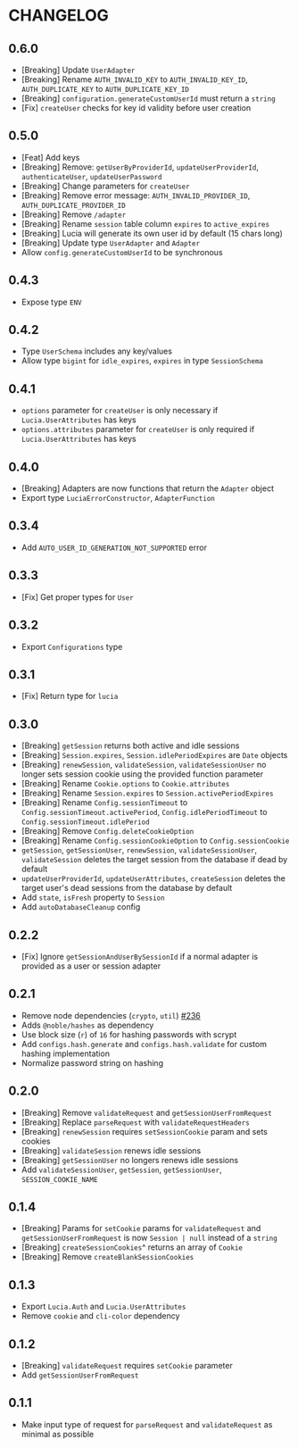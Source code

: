 # CHANGELOG

## 0.6.0

- [Breaking] Update `UserAdapter`
- [Breaking] Rename `AUTH_INVALID_KEY` to `AUTH_INVALID_KEY_ID`, `AUTH_DUPLICATE_KEY` to `AUTH_DUPLICATE_KEY_ID`
- [Breaking] `configuration.generateCustomUserId` must return a `string`
- [Fix] `createUser` checks for key id validity before user creation

## 0.5.0

- [Feat] Add keys
- [Breaking] Remove: `getUserByProviderId`, `updateUserProviderId`, `authenticateUser`, `updateUserPassword`
- [Breaking] Change parameters for `createUser`
- [Breaking] Remove error message: `AUTH_INVALID_PROVIDER_ID`, `AUTH_DUPLICATE_PROVIDER_ID`
- [Breaking] Remove `/adapter`
- [Breaking] Rename `session` table column `expires` to `active_expires`
- [Breaking] Lucia will generate its own user id by default (15 chars long)
- [Breaking] Update type `UserAdapter` and `Adapter`
- Allow `config.generateCustomUserId` to be synchronous

## 0.4.3

- Expose type `ENV`

## 0.4.2

- Type `UserSchema` includes any key/values
- Allow type `bigint` for `idle_expires`, `expires` in type `SessionSchema`

## 0.4.1

- `options` parameter for `createUser` is only necessary if `Lucia.UserAttributes` has keys
- `options.attributes` parameter for `createUser` is only required if `Lucia.UserAttributes` has keys

## 0.4.0

- [Breaking] Adapters are now functions that return the `Adapter` object
- Export type `LuciaErrorConstructor`, `AdapterFunction`

## 0.3.4

- Add `AUTO_USER_ID_GENERATION_NOT_SUPPORTED` error

## 0.3.3

- [Fix] Get proper types for `User`

## 0.3.2

- Export `Configurations` type

## 0.3.1

- [Fix] Return type for `lucia`

## 0.3.0

- [Breaking] `getSession` returns both active and idle sessions
- [Breaking] `Session.expires`, `Session.idlePeriodExpires` are `Date` objects
- [Breaking] `renewSession`, `validateSession`, `validateSessionUser` no longer sets session cookie using the provided function parameter
- [Breaking] Rename `Cookie.options` to `Cookie.attributes`
- [Breaking] Rename `Session.expires` to `Session.activePeriodExpires`
- [Breaking] Rename `Config.sessionTimeout` to `Config.sessionTimeout.activePeriod`, `Config.idlePeriodTimeout` to `Config.sessionTimeout.idlePeriod`
- [Breaking] Remove `Config.deleteCookieOption`
- [Breaking] Rename `Config.sessionCookieOption` to `Config.sessionCookie`
- `getSession`, `getSessionUser`, `renewSession`, `validateSessionUser`, `validateSession` deletes the target session from the database if dead by default
- `updateUserProviderId`, `updateUserAttributes`, `createSession` deletes the target user's dead sessions from the database by default
- Add `state`, `isFresh` property to `Session`
- Add `autoDatabaseCleanup` config

## 0.2.2

- [Fix] Ignore `getSessionAndUserBySessionId` if a normal adapter is provided as a user or session adapter

## 0.2.1

- Remove node dependencies (`crypto`, `util`) [#236](https://github.com/pilcrowOnPaper/lucia-auth/issues/236)
- Adds `@noble/hashes` as dependency
- Use block size (`r`) of `16` for hashing passwords with scrypt
- Add `configs.hash.generate` and `configs.hash.validate` for custom hashing implementation
- Normalize password string on hashing

## 0.2.0

- [Breaking] Remove `validateRequest` and `getSessionUserFromRequest`
- [Breaking] Replace `parseRequest` with `validateRequestHeaders`
- [Breaking] `renewSession` requires `setSessionCookie` param and sets cookies
- [Breaking] `validateSession` renews idle sessions
- [Breaking] `getSessionUser` no longers renews idle sessions
- Add `validateSessionUser`, `getSession`, `getSessionUser`, `SESSION_COOKIE_NAME`

## 0.1.4

- [Breaking] Params for `setCookie` params for `validateRequest` and `getSessionUserFromRequest` is now `Session | null` instead of a `string`
- [Breaking] `createSessionCookies`^ returns an array of `Cookie`
- [Breaking] Remove `createBlankSessionCookies`

## 0.1.3

- Export `Lucia.Auth` and `Lucia.UserAttributes`
- Remove `cookie` and `cli-color` dependency

## 0.1.2

- [Breaking] `validateRequest` requires `setCookie` parameter
- Add `getSessionUserFromRequest`

## 0.1.1

- Make input type of request for `parseRequest` and `validateRequest` as minimal as possible
